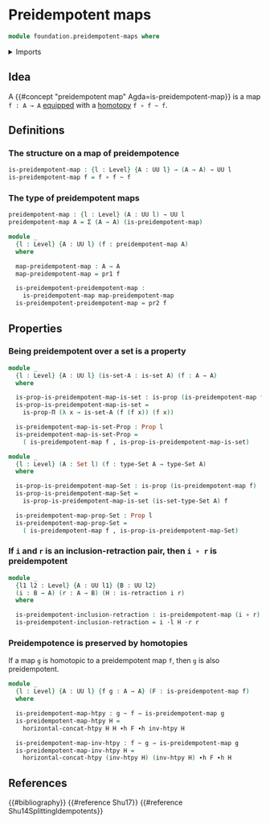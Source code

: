 # Preidempotent maps

```agda
module foundation.preidempotent-maps where
```

<details><summary>Imports</summary>

```agda
open import foundation.dependent-pair-types
open import foundation.homotopy-algebra
open import foundation.universe-levels
open import foundation.whiskering-homotopies-composition

open import foundation-core.function-types
open import foundation-core.homotopies
open import foundation-core.propositions
open import foundation-core.retractions
open import foundation-core.sets
```

</details>

## Idea

A {{#concept "preidempotent map" Agda=is-preidempotent-map}} is a map
`f : A → A` [equipped](foundation.structure.md) with a
[homotopy](foundation-core.homotopy-md) `f ∘ f ~ f`.

## Definitions

### The structure on a map of preidempotence

```agda
is-preidempotent-map : {l : Level} {A : UU l} → (A → A) → UU l
is-preidempotent-map f = f ∘ f ~ f
```

### The type of preidempotent maps

```agda
preidempotent-map : {l : Level} (A : UU l) → UU l
preidempotent-map A = Σ (A → A) (is-preidempotent-map)

module _
  {l : Level} {A : UU l} (f : preidempotent-map A)
  where

  map-preidempotent-map : A → A
  map-preidempotent-map = pr1 f

  is-preidempotent-preidempotent-map :
    is-preidempotent-map map-preidempotent-map
  is-preidempotent-preidempotent-map = pr2 f
```

## Properties

### Being preidempotent over a set is a property

```agda
module _
  {l : Level} {A : UU l} (is-set-A : is-set A) (f : A → A)
  where

  is-prop-is-preidempotent-map-is-set : is-prop (is-preidempotent-map f)
  is-prop-is-preidempotent-map-is-set =
    is-prop-Π (λ x → is-set-A (f (f x)) (f x))

  is-preidempotent-map-is-set-Prop : Prop l
  is-preidempotent-map-is-set-Prop =
    ( is-preidempotent-map f , is-prop-is-preidempotent-map-is-set)

module _
  {l : Level} (A : Set l) (f : type-Set A → type-Set A)
  where

  is-prop-is-preidempotent-map-Set : is-prop (is-preidempotent-map f)
  is-prop-is-preidempotent-map-Set =
    is-prop-is-preidempotent-map-is-set (is-set-type-Set A) f

  is-preidempotent-map-prop-Set : Prop l
  is-preidempotent-map-prop-Set =
    ( is-preidempotent-map f , is-prop-is-preidempotent-map-Set)
```

### If `i` and `r` is an inclusion-retraction pair, then `i ∘ r` is preidempotent

```agda
module _
  {l1 l2 : Level} {A : UU l1} {B : UU l2}
  (i : B → A) (r : A → B) (H : is-retraction i r)
  where

  is-preidempotent-inclusion-retraction : is-preidempotent-map (i ∘ r)
  is-preidempotent-inclusion-retraction = i ·l H ·r r
```

### Preidempotence is preserved by homotopies

If a map `g` is homotopic to a preidempotent map `f`, then `g` is also
preidempotent.

```agda
module _
  {l : Level} {A : UU l} {f g : A → A} (F : is-preidempotent-map f)
  where

  is-preidempotent-map-htpy : g ~ f → is-preidempotent-map g
  is-preidempotent-map-htpy H =
    horizontal-concat-htpy H H ∙h F ∙h inv-htpy H

  is-preidempotent-map-inv-htpy : f ~ g → is-preidempotent-map g
  is-preidempotent-map-inv-htpy H =
    horizontal-concat-htpy (inv-htpy H) (inv-htpy H) ∙h F ∙h H
```

## References

{{#bibliography}} {{#reference Shu17}} {{#reference Shu14SplittingIdempotents}}
